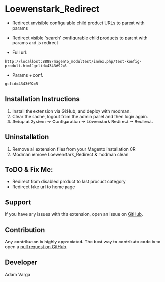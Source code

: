 Loewenstark_Redirect
=====================
- Redirect unvisible configurable child product URLs to parent with params
- Redirect visible 'search' configurable child products to parent with params and js redirect

- Full url:

```
http://localhost:8888/magento_modultest/index.php/test-konfig-prodult.html?gclid=4343#92=5
```

- Params + conf.
```
gclid=4343#92=5
```

Installation Instructions
-------------------------
1. Install the extension via GitHub, and deploy with modman.
2. Clear the cache, logout from the admin panel and then login again.
3. Setup at System -> Configuration -> Löwenstark Redirect -> Redirect.

Uninstallation
--------------
1. Remove all extension files from your Magento installation OR
2. Modman remove Loewenstark_Redirect & modman clean

ToDO & Fix Me:
------------
- Redirect from disabled product to last product category
- Redirect fake url to home page

Support
-------
If you have any issues with this extension, open an issue on [GitHub](https://github.com/adamvarga).

Contribution
------------
Any contribution is highly appreciated. The best way to contribute code is to open a [pull request on GitHub](https://help.github.com/articles/using-pull-requests).

Developer
---------
Adam Varga
